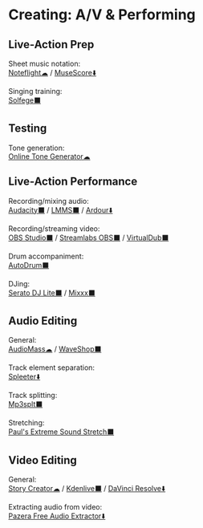 # Creating: A/V & Performing

## Live-Action Prep

Sheet music notation:  
	[Noteflight☁](https://www.noteflight.com/) / 
	[MuseScore⬇️](https://musescore.org/)

Singing training:  
	[Solfege⬛](https://portableapps.com/apps/education/solfege-portable)

## Testing

Tone generation:  
	[Online Tone Generator☁](https://www.szynalski.com/tone-generator/)

## Live-Action Performance

Recording/mixing audio:  
	[Audacity⬛](https://www.audacityteam.org/) / 
	[LMMS⬛](https://lmms.io/) / 
	[Ardour⬇️](https://ardour.org/)

Recording/streaming video:  
	[OBS Studio⬛](https://obsproject.com/) / 
	[Streamlabs OBS⬛](https://streamlabs.com/streamlabs-obs) / 
	[VirtualDub⬛](https://sourceforge.net/projects/virtualdub/)

Drum accompaniment:  
	[AutoDrum⬛](https://openmidiproject.osdn.jp/AutoDrum_en.html)

DJing:  
	[Serato DJ Lite⬛](https://serato.com/dj/lite) / 
	[Mixxx⬛](https://www.mixxx.org/)

## Audio Editing

General:  
	[AudioMass☁](https://audiomass.co/) / 
	[WaveShop⬛](http://waveshop.sourceforge.net/)

Track element separation:  
	[Spleeter⬇️](https://github.com/deezer/spleeter)

Track splitting:  
	[Mp3splt⬛](http://mp3splt.sourceforge.net/mp3splt_page/home.php)
	
Stretching:  
	[Paul's Extreme Sound Stretch⬛](http://hypermammut.sourceforge.net/paulstretch/)

## Video Editing

General:  
	[Story Creator☁](https://storycreatorapp.com/) / 
	[Kdenlive⬛](https://kdenlive.org/) / 
	[DaVinci Resolve⬇️](https://www.blackmagicdesign.com/products/davinciresolve/)

Extracting audio from video:  
	[Pazera Free Audio Extractor⬇️](http://www.pazera-software.com/products/audio-extractor/)

